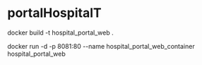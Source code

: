 # portalHospitalT

docker build -t hospital_portal_web .

docker run -d -p 8081:80 --name hospital_portal_web_container hospital_portal_web
